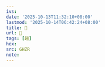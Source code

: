 ```yaml
---
ivs:
date: '2025-10-13T11:32:10+08:00'
lastmod: '2025-10-14T06:42:24+08:00'
title: 󰫿
url: 󰫿
tags: [趨]
hex: 
src: GHZR
note:
---
```

